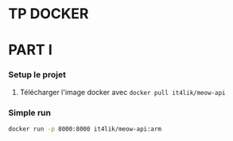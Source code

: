 # TP DOCKER 


# PART I

### Setup le projet 

1. Télécharger l'image docker avec `docker pull it4lik/meow-api` 

### Simple run 

```bash
docker run -p 8000:8000 it4lik/meow-api:arm
```


